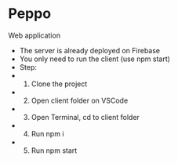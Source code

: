 # Peppo
Web application
* The server is already deployed on Firebase
* You only need to run the client (use npm start)
* Step:
* 1. Clone the project
* 2. Open client folder on VSCode
* 3. Open Terminal, cd to client folder
* 4. Run npm i
* 5. Run npm start
